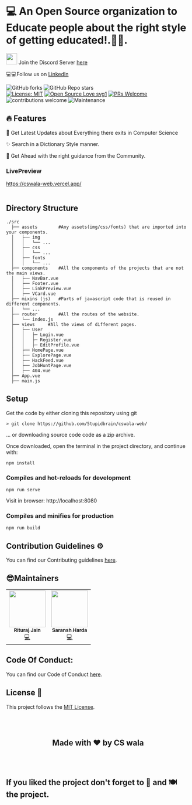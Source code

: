 # 💻 An Open Source organization to Educate people about the right style of getting educated!.📰🔥.

<img src="https://emoji.discord.st/emojis/DiscordLuv.gif" height="30" width="30">  Join the Discord Server [here](https://discord.gg/rAz3Eb8fsN)

💻💻Follow us on [LinkedIn](https://www.linkedin.com/company/cswala)

![GitHub forks](https://img.shields.io/github/forks/CSwala/CSwala-website) 
![GitHub Repo stars](https://img.shields.io/github/stars/CSwala/CSwala-website)
<br>
[![License: MIT](https://img.shields.io/badge/License-MIT-yellow.svg)](https://opensource.org/licenses/MIT) 
[![Open Source Love svg1](https://badges.frapsoft.com/os/v1/open-source.svg?v=103)](https://github.com/ellerbrock/open-source-badges/) 
[![PRs Welcome](https://img.shields.io/badge/PRs-welcome-brightgreen.svg?style=flat-square)](http://makeapullrequest.com) 
![contributions welcome](https://img.shields.io/static/v1.svg?label=Contributions&message=Welcome&color=0059b3&style=flat-square) 
![Maintenance](https://img.shields.io/maintenance/yes/2021)



## 🔥 Features

📰 Get Latest Updates about Everything there exits in Computer Science

✨ Search in a Dictionary Style manner.

🚀 Get Ahead with the right guidance from the Community.

### LivePreview
 https://cswala-web.vercel.app/
<br>
<br>
## Directory Structure
```
./src
  ├── assets		#Any assets(img/css/fonts) that are imported into your components.
  │   ├── img 
  │   │   └── ...
  │   ├── css
  │   │   └── ...
  │   ├── fonts
  │   │   └── ...
  ├── components	#All the components of the projects that are not the main views.
  │   ├── NavBar.vue
  │   ├── Footer.vue
  │   ├── LinkPreview.vue
  │   ├── VCard.vue
  ├── mixins (js)	#Parts of javascript code that is reused in different components.
  │   └── ...
  ├── router		#All the routes of the website.
  │   └── index.js
  ├── views		#All the views of different pages.
  │   ├── User
  │   │   ├─ Login.vue
  │   │   ├─ Register.vue
  │   │   ├─ EditProfile.vue 
  │   ├── HomePage.vue
  │   ├── ExplorePage.vue
  │   ├── HackFeed.vue
  │   ├── JobHuntPage.vue
  │   ├── 404.vue
  ├── App.vue
  ├── main.js
```


## Setup

Get the code by either cloning this repository using git

    > git clone https://github.com/5tupidbrain/cswala-web/

... or downloading source code code as a zip archive.

Once downloaded, open the terminal in the project directory, and continue with:

```
npm install
```

### Compiles and hot-reloads for development
```
npm run serve
```
Visit in browser: http://localhost:8080

### Compiles and minifies for production
```
npm run build
```

## Contribution Guidelines ⚙️
You can find our Contributing guidelines [here](https://github.com/CSwala/CSwala-website/blob/main/CONTRIBUTING.md).

## 😎Maintainers
<table>
  <tbody><tr>
    <td align="center"><a href="https://github.com/riturajjain2000"><img alt="" src="https://avatars.githubusercontent.com/riturajjain2000" width="100px;"><br><sub><b> Rituraj Jain </b></sub></a><br><a href="https://github.com/CSwala/CSwala-website/commits?author=riturajjain2000" title="Code">💻 </a></td> </a></td>
        <td align="center"><a href="https://github.com/5tupidbrain"><img alt="" src="https://avatars.githubusercontent.com/5tupidbrain" width="100px;"><br><sub><b> Saransh Harda </b></sub></a><br><a href="https://github.com/CSwala/CSwala-website/commits?author=5tupidbrain" title="Code">💻 </a></td> </a></td>
    
  </tr>
</tbody></table>

## Code Of Conduct:

You can find our Code of Conduct [here](https://github.com/CSwala/CSwala-website/blob/main/CODE_OF_CONDUCT.md).

## License 📝 

This project follows the [MIT License](https://choosealicense.com/licenses/mit/).



<br>
<br>
<h2 align="center">Made with ❤ by CS wala</h2>

<br>
<br> 

## If you liked the project don't forget to 🌟 and 🍽 the project.
